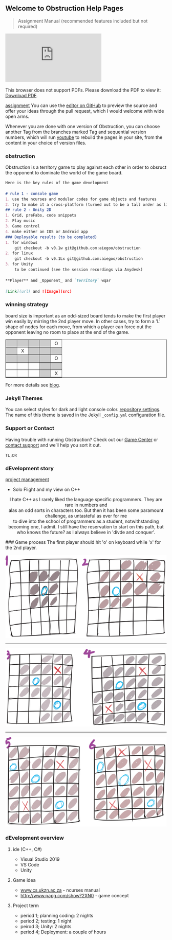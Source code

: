 ## Welcome to Obstruction Help Pages

> Assignment Manual (recommended features included but not required)
<object data="https://github.com/aiegoo/obstruction/blob/master/50.CPP_app.pdf" type="application/pdf" width="700px" height="700px">
    <embed src="https://github.com/aiegoo/obstruction/blob/master/50.CPP_app.pdf">
        <p>This browser does not support PDFs. Please download the PDF to view it: <a href="50.CPP_app.pdf">Download PDF</a>.</p>
    </embed>
</object>

[assignment](https://eggs.or.kr/crh/drone_resource/-/blob/8a8c0dbcb7c50f0f5b7541e4c7125fab2ec93437/50.CPP_app.pdf)
You can use the [editor on GitHub](https://github.com/aiegoo/obstruction/edit/master/README.md) to preview the source and offer your ideas through the pull request, which I would welcome with wide open arms.

Whenever you are done with one version of Obstruction, you can choose another Tag from the branches marked Tag and sequential version numbers, which will run [youtube](https//youtube.com:xkdyk??) to rebuild the pages in your site, from the content in your choice of version files.

### obstruction

Obstruction is a territory game to play against each other in order to obsruct the opponent to dominate the world of the game board.

```markdown
Here is the key rules of the game development

# rule 1 - console game
1. use the ncurses and modular codes for game objects and features
2. try to make it a cross-platform (turned out to be a tall order as libraries used are speciic to each platform.) 
## rule 2 - Unity 2D
1. Grid, preFabs, code snippets
2. Play music
3. Game control
4. make either an IOS or Android app
### Deployable results (to be completed)
1. for windows
    git checkout -b v0.1w git@github.com:aiegoo/obstruction
2. for linux
    git checkout -b v0.1Lx git@github.com:aiegoo/obstruction
3. for Unity
    to be continued (see the session recordings via Anydesk)

**Player** and _Opponent_ and `Territory` wqar

[Link](url) and ![Image](src)
```
### winning strategy
board size is important as an odd-sized board tends to make the first player win easily by mirring the 2nd player move. In other cases, try to form a 'L' shape of nodes for each move, from which a player can force out the opponent leaving no room to place at the end of the game. 

<table border="1">
<tbody><tr align="center" height="20"><td bgcolor="#cccccc" width="20">&nbsp;</td><td bgcolor="#cccccc" width="20">&nbsp;</td><td bgcolor="#cccccc" width="20">&nbsp;</td><td bgcolor="#cccccc" width="20">&nbsp;</td><td width="20">O</td></tr>
<tr align="center" height="20"><td bgcolor="#cccccc">&nbsp;</td><td>X</td><td bgcolor="#cccccc">&nbsp;</td><td bgcolor="#cccccc">&nbsp;</td><td bgcolor="#cccccc">&nbsp;</td></tr>
<tr align="center" height="20"><td bgcolor="#cccccc">&nbsp;</td><td bgcolor="#cccccc">&nbsp;</td><td bgcolor="#cccccc">&nbsp;</td><td bgcolor="#cccccc">&nbsp;</td><td>O</td></tr>
<tr align="center" height="20"><td>&nbsp;</td><td>&nbsp;</td><td>&nbsp;</td><td bgcolor="#cccccc">&nbsp;</td><td bgcolor="#cccccc">&nbsp;</td></tr>
<tr align="center" height="20"><td>&nbsp;</td><td>&nbsp;</td><td>&nbsp;</td><td bgcolor="#cccccc">&nbsp;</td><td>X</td></tr>
</tbody></table>



For more details see [blog](http://www.papg.com/show?2XMX).

### Jekyll Themes

You can select styles for dark and light console color.
[repository settings](https://github.com/aiegoo/obstruction/settings). The name of this theme is saved in the Jekyll `_config.yml` configuration file.

### Support or Contact

Having trouble with running Obstruction? Check out our [Game Center](aiegoo.github.io/obstruction) or [contact support](https://36io.co) and we’ll help you sort it out.

`TL;DR`

### dEvelopment story
[project management](https://github.com/aiegoo/cplus/projects/1) 
- Solo Flight and my view on C++
<p style="text-align: center">
I hate C++ as I rarely liked the language specific programmers. They are rare in numbers and <br>alas an odd sorts in characters too. But then it has been some paramount challenge, as untasteful as ever for me <br>to dive into the school of programmers as a student, notwithstanding becoming one, I admit. I still have the reservation to start on this path, but who knows the future? as I always believe in 'divde and conquer'.
</p>
### Game process
The first player should hit 'o' on keyboard while 'x' for the 2nd player.

![step 1 & 2](images/obstruction1.png)
<hr>

![step 3 & 4](images/obstruction2.png)
<hr>

![step 5 & 6](images/obstruction3.png)

### dEvelopment overview 
1. ide (C++, C#)
    - Visual Studio 2019
    - VS Code
    - Unity

2. Game idea 
    - www.cs.ukzn.ac.za - ncurses manual 
    - http://www.papg.com/show?2XN0 - game concept
    
3. Project term
    - period 1; planning coding: 2 nights
    - period 2; testing: 1 night
    - peirod 3; Unity: 2 nights
    - period 4; Deployment: a couple of hours
    
